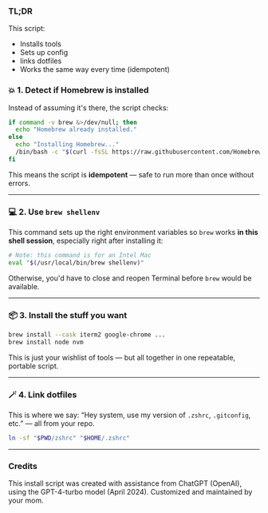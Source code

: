 ### TL;DR

This script:

- Installs tools
- Sets up config
- links dotfiles
- Works the same way every time (idempotent)

### 💥 1. **Detect if Homebrew is installed**

Instead of assuming it's there, the script checks:
```bash
if command -v brew &>/dev/null; then
  echo "Homebrew already installed."
else
  echo "Installing Homebrew..."
  /bin/bash -c "$(curl -fsSL https://raw.githubusercontent.com/Homebrew/install/HEAD/install.sh)"
fi
```

This means the script is **idempotent** — safe to run more than once without errors.

---

### 💻 2. **Use `brew shellenv`**

This command sets up the right environment variables so `brew` works **in this shell session**, especially right after installing it:

```bash
# Note: this command is for an Intel Mac
eval "$(/usr/local/bin/brew shellenv)"
```

Otherwise, you'd have to close and reopen Terminal before `brew` would be available.

---

### 📦 3. **Install the stuff you want**

```bash
brew install --cask iterm2 google-chrome ...
brew install node nvm
```

This is just your wishlist of tools — but all together in one repeatable, portable script.

---

### 🪄 4. **Link dotfiles**

This is where we say: “Hey system, use my version of `.zshrc`, `.gitconfig`, etc.” — all from your repo.

```bash
ln -sf "$PWD/zshrc" "$HOME/.zshrc"
```

---

### Credits

This install script was created with assistance from ChatGPT (OpenAI), using the GPT-4-turbo model (April 2024).
Customized and maintained by your mom.